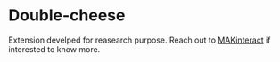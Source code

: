 # Double-cheese

Extension develped for reasearch purpose. Reach out to [MAKinteract](https://makinteract.kaist.ac.kr) if interested to know more.

